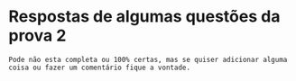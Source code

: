 # Respostas de algumas questões da prova 2
	Pode não esta completa ou 100% certas, mas se quiser adicionar alguma coisa ou fazer um comentário fique a vontade.


